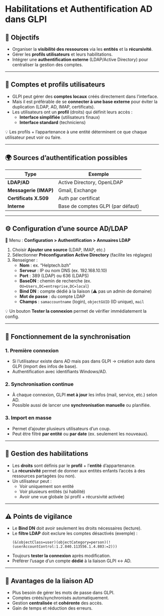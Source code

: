 # Habilitations et Authentification AD dans GLPI

## 🧠 Objectifs
- Organiser la **visibilité des ressources** via les **entités** et la **récursivité**.  
- Gérer les **profils utilisateurs** et leurs habilitations.  
- Intégrer une **authentification externe** (LDAP/Active Directory) pour centraliser la gestion des comptes.  

---

## 👥 Comptes et profils utilisateurs
- GLPI peut gérer des **comptes locaux** créés directement dans l’interface.  
- Mais il est préférable de se **connecter à une base externe** pour éviter la duplication (LDAP, AD, IMAP, certificats).  
- Les utilisateurs ont un **profil** (droits) qui définit leurs accès :  
  - **Interface simplifiée** (utilisateurs finaux)  
  - **Interface standard** (techniciens)  

💡 Les profils + l’appartenance à une entité déterminent ce que chaque utilisateur peut voir ou faire.

---

## 🌍 Sources d’authentification possibles
| Type                           | Exemple                          |
|--------------------------------|----------------------------------|
| **LDAP/AD**                    | Active Directory, OpenLDAP       |
| **Messagerie (IMAP)**          | Gmail, Exchange                  |
| **Certificats X.509**          | Auth par certificat              |
| **Interne**                    | Base de comptes GLPI (par défaut)|

---

## ⚙️ Configuration d’une source AD/LDAP
📍 Menu : **Configuration > Authentification > Annuaires LDAP**

1. Choisir **Ajouter une source** (LDAP, IMAP, etc.)  
2. Sélectionner **Préconfiguration Active Directory** (facilite les réglages)  
3. Renseigner :  
   - **Nom** : ex. “Helptech.bzh”  
   - **Serveur** : IP ou nom DNS (ex. 192.168.10.10)  
   - **Port** : 389 (LDAP) ou 636 (LDAPS)  
   - **BaseDN** : chemin de recherche (ex. `OU=Users,DC=entreprise,DC=local`)  
   - **Bind DN** : compte dédié à la liaison (⚠️ pas un admin de domaine)  
   - **Mot de passe** : du compte LDAP  
   - **Champs** : `samaccountname` (login), `objectGUID` (ID unique), `mail`  

💡 Un bouton **Tester la connexion** permet de vérifier immédiatement la config.

---

## 🔁 Fonctionnement de la synchronisation
### 1. Première connexion
- Si l’utilisateur existe dans AD mais pas dans GLPI → création auto dans GLPI (import des infos de base).  
- Authentification avec identifiants Windows/AD.

### 2. Synchronisation continue
- À chaque connexion, GLPI **met à jour** les infos (mail, service, etc.) selon AD.  
- Possible aussi de lancer une **synchronisation manuelle** ou planifiée.  

### 3. Import en masse
- Permet d’ajouter plusieurs utilisateurs d’un coup.  
- Peut être filtré **par entité** ou **par date** (ex. seulement les nouveaux).  

---

## 🔐 Gestion des habilitations
- Les **droits** sont définis par le **profil** + l’**entité** d’appartenance.  
- La **récursivité** permet de donner aux entités enfants l’accès à des ressources partagées (ou non).  
- Un utilisateur peut :  
  - Voir uniquement son entité  
  - Voir plusieurs entités (si habilité)  
  - Avoir une vue globale (si profil + récursivité activée)  

---

## ⚠️ Points de vigilance
- Le **Bind DN** doit avoir seulement les droits nécessaires (lecture).  
- Le **filtre LDAP** doit exclure les comptes désactivés (exemple) :  
  ```
  (&(objectClass=user)(objectCategory=person)(!(userAccountControl:1.2.840.113556.1.4.803:=2)))
  ```
- Toujours **tester la connexion** après modification.  
- Préférer l’usage d’un compte **dédié** à la liaison GLPI ↔ AD.  

---

## 🎯 Avantages de la liaison AD
- Plus besoin de gérer les mots de passe dans GLPI.  
- Comptes créés/synchronisés automatiquement.  
- Gestion **centralisée** et **cohérente** des accès.  
- Gain de temps et réduction des erreurs.  

